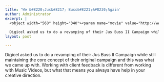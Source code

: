 ```yaml
---
title: 'We &#8220;Jus&#8217; Buss&#8221;&#8230;Again'
author: Administrator
excerpt: |
  <object width="560" height="340"><param name="movie" value="http://www.youtube.com/v/HgEo9ODQWZE?fs=1&amp;hl=en_US&amp;rel=0"></param><param name="allowFullScreen" value="true"></param><param name="allowscriptaccess" value="always"></param><embed src="http://www.youtube.com/v/HgEo9ODQWZE?fs=1&amp;hl=en_US&amp;rel=0" type="application/x-shockwave-flash" allowscriptaccess="always" allowfullscreen="true" width="560" height="340"></embed></object>
  
  Digicel asked us to do a revamping of their Jus Buss II Campaign while still maintaining the core concept of their original campaign...
layout: post

---
```

Digicel asked us to do a revamping of their Jus Buss II Campaign while still maintaining the core concept of their original campaign and this was what we came up with. Working with client feedback is different from working with Music Videos, but what that means you always have help in your creative direction.